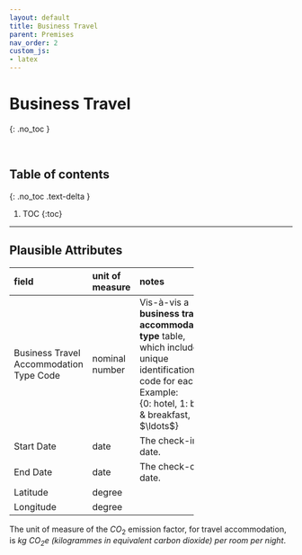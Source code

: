 ```yaml
---
layout: default
title: Business Travel
parent: Premises
nav_order: 2
custom_js:
- latex
---
```


# Business Travel
{: .no_toc }

<br>

## Table of contents
{: .no_toc .text-delta }

1. TOC
{:toc}

---


## Plausible Attributes

<table style="width: 65%;">
    <colgroup>
        <col span="1" style="width: 8.0%;">
        <col span="1" style="width: 8.0%;">
        <col span="1" style="width: 41.0%;">
    </colgroup>
    <thead><tr style="text-align: left">
        <th>field</th><th>unit of<br>measure</th><th>notes</th></tr>
    </thead>
    <tr><td>Business Travel Accommodation Type Code</td>
        <td>nominal number</td><td>Vis-à-vis a <b>business travel accommodation type</b> table, which includes a unique identification code for each. Example:<br>{0: hotel, 1: bed & breakfast, $\ldots$}</td></tr>
    <tr><td>Start Date</td>
        <td>date</td><td>The check-in date.</td></tr>
    <tr><td>End Date</td>
        <td>date</td><td>The check-out date.</td></tr>
    <tr><td>Latitude</td>
        <td>degree</td><td></td></tr>
    <tr><td>Longitude</td>
        <td>degree</td><td></td></tr>
</table>


The unit of measure of the $CO_{2}$ emission factor, for travel accommodation, is  <i>kg $CO_{2}$e (kilogrammes in equivalent carbon dioxide) per room per night</i>.

<br>
<br>

<br>
<br>
